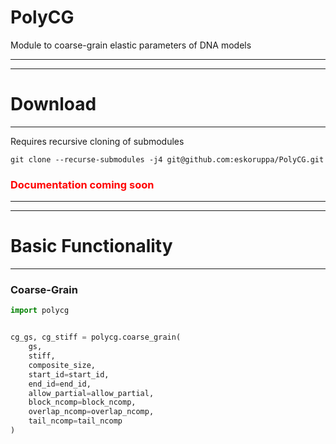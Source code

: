 # PolyCG
Module to coarse-grain elastic parameters of DNA models 

----
----
# Download <a name=download></a>

------
Requires recursive cloning of submodules
```console
git clone --recurse-submodules -j4 git@github.com:eskoruppa/PolyCG.git
```


### <span style="color:red">Documentation coming soon</span>

----
----
# Basic Functionality <a name=functionality></a>

---- 
### Coarse-Grain 


```python
import polycg


cg_gs, cg_stiff = polycg.coarse_grain(
    gs,
    stiff,
    composite_size,
    start_id=start_id,
    end_id=end_id,
    allow_partial=allow_partial,
    block_ncomp=block_ncomp,
    overlap_ncomp=overlap_ncomp,
    tail_ncomp=tail_ncomp
)
```